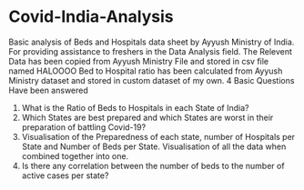 # Covid-India-Analysis
Basic analysis of Beds and Hospitals data sheet by Ayyush Ministry of India.
For providing assistance to freshers in the Data Analysis field.
The Relevent Data has been copied from Ayyush Ministry File and stored in csv file named HALOOOO
Bed to Hospital ratio has been calculated from Ayyush Ministry dataset and stored in custom dataset of my own.
4 Basic Questions Have been answered
1. What is the Ratio of Beds to Hospitals in each State of India?
2. Which States are best prepared and which States are worst in their preparation of battling Covid-19?
3. Visualisation of the Preparedness of each state, number of Hospitals per State and Number of Beds per State. Visualisation of all the data when combined together into one.
4. Is there any correlation between the number of beds to the number of active cases per state?
